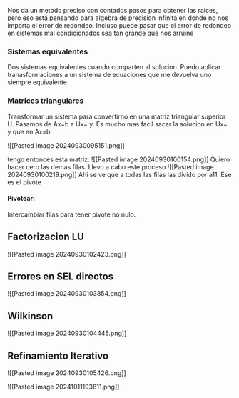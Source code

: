  Nos da un metodo preciso con contados pasos para obtener las raices, pero eso está pensando para algebra de precision infinita en donde no nos importa el error de redondeo. Incluso puede pasar que el error de redondeo en sistemas mal condicionados sea tan grande que nos arruine 

### Sistemas equivalentes
Dos sistemas equivalentes cuando comparten al solucion. Puedo aplicar tranasformaciones a un sistema de ecuaciones que me devuelva uno siempre equivalente 

### Matrices triangulares
Transformar un sistema para convertirno en una matriz triangular superior U. 
Pasamos de Ax=b a Ux= y. Es mucho mas facil sacar la solucion en Ux= y que en Ax=b

![[Pasted image 20240930095151.png]]

tengo entonces esta matriz:
![[Pasted image 20240930100154.png]]
Quiero hacer cero las demas filas. Llevo a cabo este proceso
![[Pasted image 20240930100219.png]]
Ahi se ve que a todas las filas las divido por a11. Ese es el pivote

#### Pivotear: 
Intercambiar filas para tener pivote no nulo. 


## Factorizacion LU
![[Pasted image 20240930102423.png]]
## Errores en SEL directos 
![[Pasted image 20240930103854.png]]


## Wilkinson 
![[Pasted image 20240930104445.png]]


## Refinamiento Iterativo
![[Pasted image 20240930105426.png]]


![[Pasted image 20241011193811.png]]